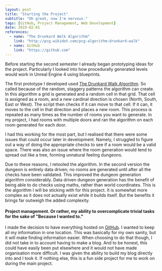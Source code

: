 ```yaml
---
layout: post
title: "Starting the Project"
subtitle: "Oh great, now I'm nervous."
tags: [GitHub, Project Management, Web Development]
date: 2019-02-01
references:
  - name: "The Drunkard Walk Algorithm"
    link: "http://pcg.wikidot.com/pcg-algorithm:drunkard-walk"
  - name: GitHub
    link: "https://github.com"
---
```


Before starting the second semester I already began prototyping ideas for the project. Particularly I looked into how procedurally generated levels would work in Unreal Engine 4 using blueprints.

The first prototype I developed used [The Drunkard Walk Algorithm](http://pcg.wikidot.com/pcg-algorithm:drunkard-walk). So called because of the random, staggery patterns the algorithm can create.
In this algorithm a grid is generated and a random cell in that grid. That cell is assigned as a room, and a new cardinal direction is chosen (North, South, East or West). The script then checks if it can move to that cell. If it can, it moves to the cell in that direction and places a new room. This process is repeated as many times as the number of rooms you want to generate. In my project, I had rooms with multiple doors and ran the algorithm on each room generated for each door.

I had this working for the most part, but I realised that there were some issues that could occur later in development. Namely, I struggled to figure out a way of doing the appropriate checks to see if a room would be a valid space. There was also an issue where the room generation would tend to spread out like a tree, forming unnatural feeling dungeons.

Due to these reasons, I retooled the algorithm. In the second version the dungeon is entirely data driven; no rooms are generated until after all the checks have been validated. This improved the dungeon generation algorithm considerably. Data driven dungeon generation has the benefit of being able to do checks using maths, rather than world coordinates. This is the algorithm I will be sticking with for this project. It is somewhat more complex as it does not actually exist while it builds itself. But the benefits it brings far outweigh the added complexity.

#### Project management. Or rather, my ability to overcomplicate trivial tasks for the sake of "Because I wanted to."

I made the decision to have everything hosted on [GitHub](https://github.com). I wanted to keep all my information in one location. This was basically for my own sanity, but it will make finding information easier. When choosing to do that though, I did not take in to account having to make a blog. And to be honest, this could have easily been put elsewhere and it would not have made organisation more difficult. I was given the ability to build my blog directly into and I took it. If nothing else, this is a fun side project for me to work on during the main project.
